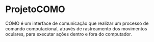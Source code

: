 # ProjetoCOMO
COMO é um interface de comunicação que realizar um processo de comando computacional, através de rastreamento dos movimentos oculares, para executar ações dentro e fora do computador.
